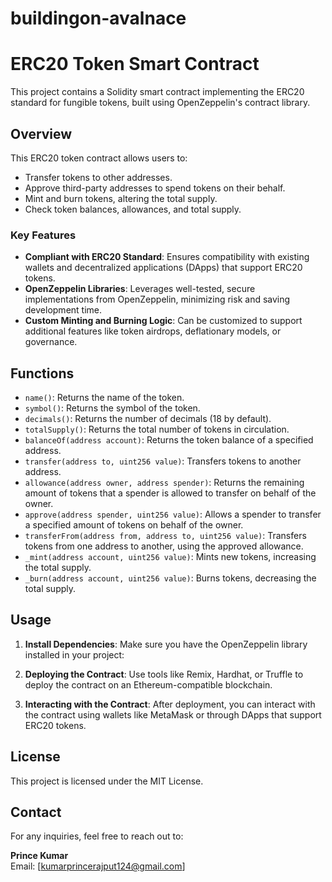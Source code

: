 # buildingon-avalnace


# ERC20 Token Smart Contract

This project contains a Solidity smart contract implementing the ERC20 standard for fungible tokens, built using OpenZeppelin's contract library.

## Overview

This ERC20 token contract allows users to:
- Transfer tokens to other addresses.
- Approve third-party addresses to spend tokens on their behalf.
- Mint and burn tokens, altering the total supply.
- Check token balances, allowances, and total supply.

### Key Features
- **Compliant with ERC20 Standard**: Ensures compatibility with existing wallets and decentralized applications (DApps) that support ERC20 tokens.
- **OpenZeppelin Libraries**: Leverages well-tested, secure implementations from OpenZeppelin, minimizing risk and saving development time.
- **Custom Minting and Burning Logic**: Can be customized to support additional features like token airdrops, deflationary models, or governance.

## Functions

- `name()`: Returns the name of the token.
- `symbol()`: Returns the symbol of the token.
- `decimals()`: Returns the number of decimals (18 by default).
- `totalSupply()`: Returns the total number of tokens in circulation.
- `balanceOf(address account)`: Returns the token balance of a specified address.
- `transfer(address to, uint256 value)`: Transfers tokens to another address.
- `allowance(address owner, address spender)`: Returns the remaining amount of tokens that a spender is allowed to transfer on behalf of the owner.
- `approve(address spender, uint256 value)`: Allows a spender to transfer a specified amount of tokens on behalf of the owner.
- `transferFrom(address from, address to, uint256 value)`: Transfers tokens from one address to another, using the approved allowance.
- `_mint(address account, uint256 value)`: Mints new tokens, increasing the total supply.
- `_burn(address account, uint256 value)`: Burns tokens, decreasing the total supply.

## Usage

1. **Install Dependencies**:
   Make sure you have the OpenZeppelin library installed in your project:

2. **Deploying the Contract**:
Use tools like Remix, Hardhat, or Truffle to deploy the contract on an Ethereum-compatible blockchain.

3. **Interacting with the Contract**:
After deployment, you can interact with the contract using wallets like MetaMask or through DApps that support ERC20 tokens.

## License

This project is licensed under the MIT License.

## Contact

For any inquiries, feel free to reach out to:

**Prince Kumar**  
Email: [kumarprincerajput124@gmail.com]
